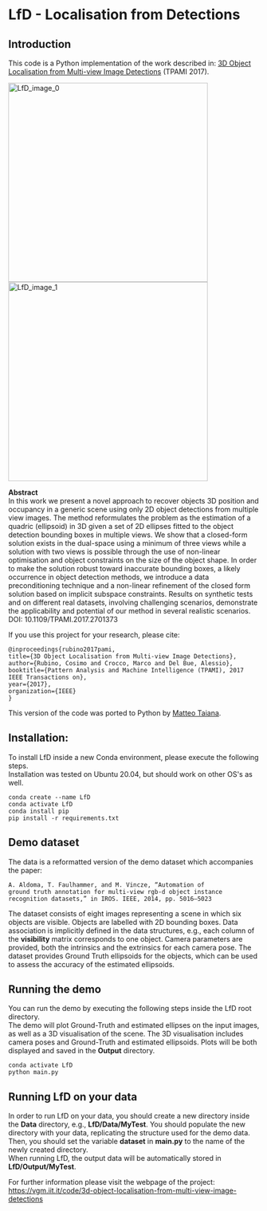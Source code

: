 # LfD - Localisation from Detections
## Introduction
This code is a Python implementation of the work described in:
[3D Object Localisation from Multi-view Image Detections](https://ieeexplore.ieee.org/document/7919240) (TPAMI 2017).

<img src="https://vgm.iit.it/storage/code/intro_pami_2017.png" alt="LfD_image_0" width="400"/><img src="https://vgm.iit.it/storage/code/tango_indoor_pami_2017.png" alt="LfD_image_1" width="400"/>  

**Abstract**  
In this work we present a novel approach to recover objects 3D position and occupancy in a generic scene using only 2D
object detections from multiple view images. The method reformulates the problem as the estimation of a quadric 
(ellipsoid) in 3D given a set of 2D ellipses fitted to the object detection bounding boxes in multiple views. We show 
that a closed-form solution exists in the dual-space using a minimum of three views while a solution with two views is 
possible through the use of non-linear optimisation and object constraints on the size of the object shape. In order to 
make the solution robust toward inaccurate bounding boxes, a likely occurrence in object detection methods, we introduce 
a data preconditioning technique and a non-linear refinement of the closed form solution based on implicit subspace 
constraints. Results on synthetic tests and on different real datasets, involving challenging scenarios, demonstrate the 
applicability and potential of our method in several realistic scenarios. DOI: 10.1109/TPAMI.2017.2701373

If you use this project for your research, please cite:
```
@inproceedings{rubino2017pami,  
title={3D Object Localisation from Multi-view Image Detections},  
author={Rubino, Cosimo and Crocco, Marco and Del Bue, Alessio},  
booktitle={Pattern Analysis and Machine Intelligence (TPAMI), 2017 IEEE Transactions on},  
year={2017},  
organization={IEEE}  
} 
```
This version of the code was ported to Python by [Matteo Taiana](https://iit.it/people/matteo-taiana).

## Installation:
To install LfD inside a new Conda environment, please execute the following steps.  
Installation was tested on Ubuntu 20.04, but should work on other OS's as well.  
```
conda create --name LfD
conda activate LfD
conda install pip
pip install -r requirements.txt
```

## Demo dataset
The data is a reformatted version of the demo dataset which accompanies the paper:
```
A. Aldoma, T. Faulhammer, and M. Vincze, “Automation of
ground truth annotation for multi-view rgb-d object instance
recognition datasets,” in IROS. IEEE, 2014, pp. 5016–5023
```
The dataset consists of eight images representing a scene in which six objects are visible. Objects are labelled with 2D 
bounding boxes. Data association is implicitly defined in the data structures, e.g., each column of the **visibility** 
matrix corresponds to one object. Camera parameters are provided, both the intrinsics and the extrinsics for each camera
pose. The dataset provides Ground Truth ellipsoids for the objects, which can be used to assess the accuracy of the 
estimated ellipsoids. 

## Running the demo
You can run the demo by executing the following steps inside the LfD root directory.  
The demo will plot Ground-Truth and estimated ellipses on the input images, as well as a 3D visualisation of the scene. The 3D visualisation includes camera poses and Ground-Truth and estimated ellipsoids. Plots will be both displayed and saved in the **Output** 
directory. 
```
conda activate LfD
python main.py
```

## Running LfD on your data
In order to run LfD on your data, you should create a new directory inside the **Data** directory, e.g., 
**LfD/Data/MyTest**. 
You should populate the new directory with your data, replicating the structure used for the demo data. Then, you should 
set the variable **dataset** in **main.py** to the name of the newly created directory.  
When running LfD, the output data will be automatically stored in **LfD/Output/MyTest**. 

For further information please visit the webpage of the project:
https://vgm.iit.it/code/3d-object-localisation-from-multi-view-image-detections

